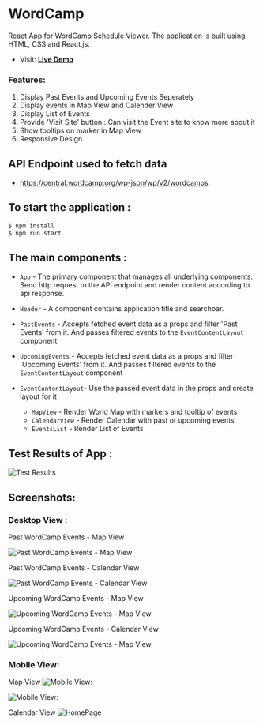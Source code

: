 # WordCamp
React App for WordCamp Schedule Viewer. The application is built using HTML, CSS and React.js.
 
* Visit: **[Live Demo](https://wordcamp-ca343.web.app)**

### Features:
1. Display Past Events and Upcoming Events Seperately
2. Display events in Map View and Calender View
3. Display List of Events
4. Provide 'Visit Site' button : Can visit the Event site to know more about it
5. Show tooltips on marker in Map View
6. Responsive Design

## API Endpoint used to fetch data
* https://central.wordcamp.org/wp-json/wp/v2/wordcamps

## To start the application :

   ```bash 
   $ npm install
   $ npm run start
   ```

## The main components :

- `App` - The primary component that manages all underlying components. Send http request to the API endpoint and render content according to api response.

- `Header` - A component contains  application title and searchbar. 
- `PastEvents` - Accepts fetched event data as a props and filter 'Past Events' from it. And passes filtered events to the `EventContentLayout` component
- `UpcomingEvents` -  Accepts fetched event data as a props and filter 'Upcoming Events' from it. And passes filtered events to the `EventContentLayout` component
- `EventContentLayout`- Use the passed event data in the props and create layout for it
   - `MapView` - Render World Map with markers and tooltip of events
   - `CalendarView` - Render Calendar with past or upcoming events
   - `EventsList` - Render List of Events
   
## Test Results of App : 
![Test Results](https://github.com/krupa2029/WordCamp/blob/main/assets/screenshots/Test_Results.png)
## Screenshots:

### Desktop View : 

 Past WordCamp Events - Map View

![Past WordCamp Events - Map View](https://github.com/krupa2029/WordCamp/blob/main/assets/screenshots/Screenshot-1.png)

Past WordCamp Events - Calendar View

![Past WordCamp Events - Calendar View](https://github.com/krupa2029/WordCamp/blob/main/assets/screenshots/Screenshot-2.png)

Upcoming WordCamp Events - Map View

![ Upcoming WordCamp Events - Map View](https://github.com/krupa2029/WordCamp/blob/main/assets/screenshots/Screenshot-3.png)

Upcoming WordCamp Events - Calendar View

![ Upcoming WordCamp Events - Map View](https://github.com/krupa2029/WordCamp/blob/main/assets/screenshots/Screenshot-7.png)

### Mobile View:

Map View
![Mobile View:](https://github.com/krupa2029/WordCamp/blob/main/assets/screenshots/Screenshot-4.png)

![Mobile View:](https://github.com/krupa2029/WordCamp/blob/main/assets/screenshots/Screenshot-5.png)

Calendar View
![HomePage](https://github.com/krupa2029/WordCamp/blob/main/assets/screenshots/Screenshot-6.png)


